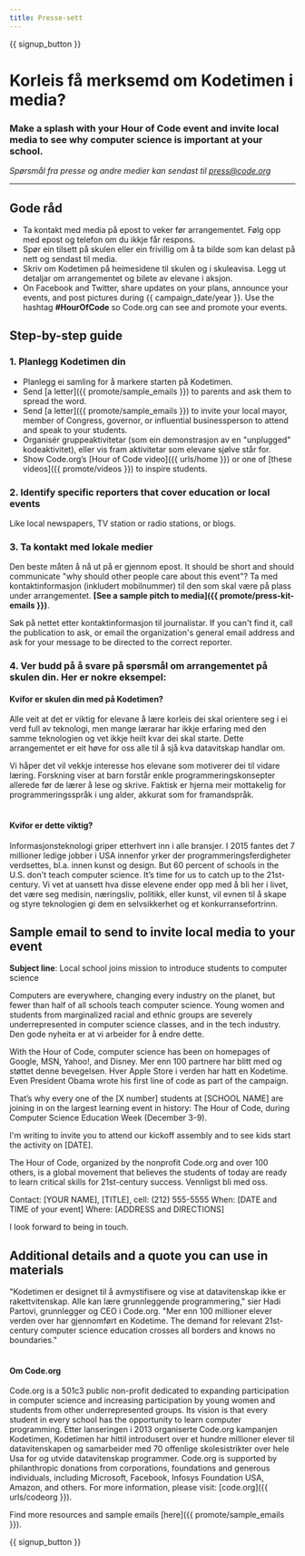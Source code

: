 ```yaml
---
title: Presse-sett
---
```


{{ signup_button }}

# Korleis få merksemd om Kodetimen i media?

### Make a splash with your Hour of Code event and invite local media to see why computer science is important at your school.

*Spørsmål fra presse og andre medier kan sendast til <press@code.org>*

* * *

## Gode råd

- Ta kontakt med media på epost to veker før arrangementet. Følg opp med epost og telefon om du ikkje får respons.
- Spør ein tilsett på skulen eller ein frivillig om å ta bilde som kan delast på nett og sendast til media.
- Skriv om Kodetimen på heimesidene til skulen og i skuleavisa. Legg ut detaljar om arrangementet og bilete av elevane i aksjon.
- On Facebook and Twitter, share updates on your plans, announce your events, and post pictures during {{ campaign_date/year }}. Use the hashtag **#HourOfCode** so Code.org can see and promote your events.

## Step-by-step guide

### 1. Planlegg Kodetimen din

- Planlegg ei samling for å markere starten på Kodetimen.
- Send [a letter]({{ promote/sample_emails }}) to parents and ask them to spread the word.
- Send [a letter]({{ promote/sample_emails }}) to invite your local mayor, member of Congress, governor, or influential businessperson to attend and speak to your students.
- Organisér gruppeaktivitetar (som ein demonstrasjon av en "unplugged" kodeaktivitet), eller vis fram aktivitetar som elevane sjølve står for.
- Show Code.org’s [Hour of Code video]({{ urls/home }}) or one of [these videos]({{ promote/videos }}) to inspire students. <br />

### 2. Identify specific reporters that cover education or local events

Like local newspapers, TV station or radio stations, or blogs. <br />

### 3. Ta kontakt med lokale medier

Den beste måten å nå ut på er gjennom epost. It should be short and should communicate "why should other people care about this event"? Ta med kontaktinformasjon (inkludert mobilnummer) til den som skal være på plass under arrangementet. **[See a sample pitch to media]({{ promote/press-kit-emails }})**.

Søk på nettet etter kontaktinformasjon til journalistar. If you can't find it, call the publication to ask, or email the organization's general email address and ask for your message to be directed to the correct reporter. <br />

### 4. Ver budd på å svare på spørsmål om arrangementet på skulen din. Her er nokre eksempel:

#### Kvifor er skulen din med på Kodetimen?

Alle veit at det er viktig for elevane å lære korleis dei skal orientere seg i ei verd full av teknologi, men mange lærarar har ikkje erfaring med den samme teknologien og vet ikkje heilt kvar dei skal starte. Dette arrangementet er eit høve for oss alle til å sjå kva datavitskap handlar om.

Vi håper det vil vekkje interesse hos elevane som motiverer dei til vidare læring. Forskning viser at barn forstår enkle programmeringskonsepter allerede før de lærer å lese og skrive. Faktisk er hjerna meir mottakelig for programmeringsspråk i ung alder, akkurat som for framandspråk. <br /> <br />

#### Kvifor er dette viktig?

Informasjonsteknologi griper etterhvert inn i alle bransjer. I 2015 fantes det 7 millioner ledige jobber i USA innenfor yrker der programmeringsferdigheter verdsettes, bl.a. innen kunst og design. But 60 percent of schools in the U.S. don't teach computer science. It’s time for us to catch up to the 21st-century. Vi vet at uansett hva disse elevene ender opp med å bli her i livet, det være seg medisin, næringsliv, politikk, eller kunst, vil evnen til å skape og styre teknologien gi dem en selvsikkerhet og et konkurransefortrinn. <br />

<a id="sample-emails"></a>

## Sample email to send to invite local media to your event

**Subject line**: Local school joins mission to introduce students to computer science

Computers are everywhere, changing every industry on the planet, but fewer than half of all schools teach computer science. Young women and students from marginalized racial and ethnic groups are severely underrepresented in computer science classes, and in the tech industry. Den gode nyheita er at vi arbeider for å endre dette.

With the Hour of Code, computer science has been on homepages of Google, MSN, Yahoo!, and Disney. Mer enn 100 partnere har blitt med og støttet denne bevegelsen. Hver Apple Store i verden har hatt en Kodetime. Even President Obama wrote his first line of code as part of the campaign.

That’s why every one of the [X number] students at [SCHOOL NAME] are joining in on the largest learning event in history: The Hour of Code, during Computer Science Education Week (December 3-9).

I'm writing to invite you to attend our kickoff assembly and to see kids start the activity on [DATE].

The Hour of Code, organized by the nonprofit Code.org and over 100 others, is a global movement that believes the students of today are ready to learn critical skills for 21st-century success. Vennligst bli med oss.

Contact: [YOUR NAME], [TITLE], cell: (212) 555-5555 When: [DATE and TIME of your event] Where: [ADDRESS and DIRECTIONS]

I look forward to being in touch. <br />

## Additional details and a quote you can use in materials

"Kodetimen er designet til å avmystifisere og vise at datavitenskap ikke er rakettvitenskap. Alle kan lære grunnleggende programmering," sier Hadi Partovi, grunnlegger og CEO i Code.org. "Mer enn 100 millioner elever verden over har gjennomført en Kodetime. The demand for relevant 21st-century computer science education crosses all borders and knows no boundaries." <br /> <br />

#### Om Code.org

Code.org is a 501c3 public non-profit dedicated to expanding participation in computer science and increasing participation by young women and students from other underrepresented groups. Its vision is that every student in every school has the opportunity to learn computer programming. Etter lanseringen i 2013 organiserte Code.org kampanjen Kodetimen, Kodetimen har hittil introdusert over et hundre millioner elever til datavitenskapen og samarbeider med 70 offenlige skolesistrikter over hele Usa for og utvide datavitenskap programmer. Code.org is supported by philanthropic donations from corporations, foundations and generous individuals, including Microsoft, Facebook, Infosys Foundation USA, Amazon, and others. For more information, please visit: [code.org]({{ urls/codeorg }}).

  
Find more resources and sample emails [here]({{ promote/sample_emails }}).

{{ signup_button }}